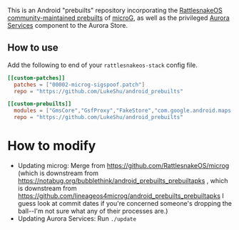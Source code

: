 This is an Android "prebuilts" repository incorporating the
[RattlesnakeOS community-maintained prebuilts][RattlesnakeOS-microg]
of [microG][], as well as the privileged [Aurora
Services][AuroraServices] component to the Aurora Store.

## How to use

Add the following to end of your `rattlesnakeos-stack` config file.

```toml
[[custom-patches]]
  patches = ["00002-microg-sigspoof.patch"]
  repo = "https://github.com/LukeShu/android_prebuilts"

[[custom-prebuilts]]
  modules = ["GmsCore","GsfProxy","FakeStore","com.google.android.maps.jar","AuroraServices"]
  repo = "https://github.com/LukeShu/android_prebuilts"
```

[AuroraServices]: https://gitlab.com/AuroraOSS/AuroraServices/
[RattlesnakeOS]: https://github.com/dan-v/rattlesnakeos-stack/
[RattlesnakeOS-microg]: https://github.com/RattlesnakeOS/microg
[microG]: https://microg.org/

# How to modify

 - Updating microg: Merge from https://github.com/RattlesnakeOS/microg
   (which is downstream from
   https://notabug.org/bubblethink/android_prebuilts_prebuiltapks ,
   which is downstream from
   https://github.com/lineageos4microg/android_prebuilts_prebuiltapks
   I guess look at commit dates if you're concerned someone's dropping
   the ball--I'm not sure what any of their processes are.)
 - Updating Aurora Services: Run `./update`

